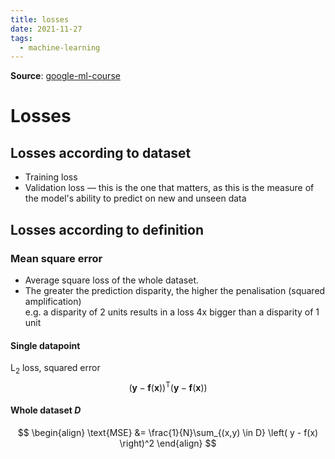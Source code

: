 ```yaml
---
title: losses
date: 2021-11-27
tags:
  - machine-learning
---
```


**Source**: [google-ml-course](bibliography/google-ml-course.md)

# Losses

## Losses according to dataset
* Training loss
* Validation loss — this is the one that matters, as this is the measure of the model's ability to predict on new and unseen data

## Losses according to definition
### Mean square error
* Average square loss of the whole dataset.
* The greater the prediction disparity, the higher the penalisation (squared amplification)  
	e.g. a disparity of 2 units results in a loss 4x bigger than a disparity of 1 unit

#### Single datapoint
L$_2$ loss, squared error
$$\left(\mathbf{y} - \mathbf{f}(\mathbf{x})\right)^\text{T}
\left(\mathbf{y} - \mathbf{f}(\mathbf{x})\right)$$

#### Whole dataset $D$
$$
\begin{align}
\text{MSE} &= \frac{1}{N}\sum_{(x,y) \in D}
	\left( y - f(x)
	\right)^2
\end{align}
$$
